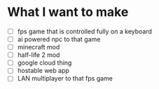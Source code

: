 # What I want to make

- [ ] fps game that is controlled fully on a keyboard
- [ ] ai powered npc to that game
- [ ] minecraft mod
- [ ] half-life 2 mod
- [ ] google cloud thing
- [ ] hostable web app
- [ ] LAN multiplayer to that fps game

